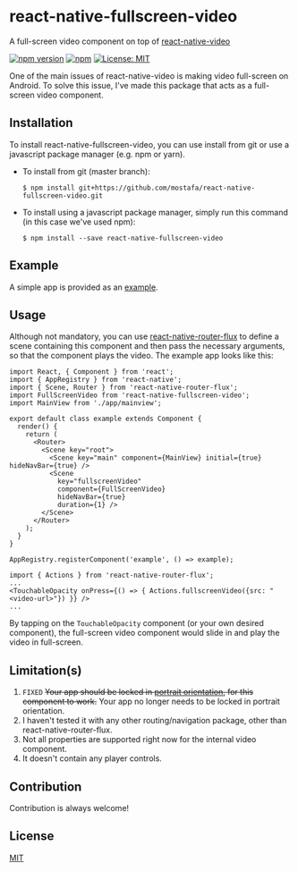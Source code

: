 # react-native-fullscreen-video

A full-screen video component on top of [react-native-video](https://github.com/react-native-community/react-native-video/)

[![npm version](https://badge.fury.io/js/react-native-fullscreen-video.svg)](https://badge.fury.io/js/react-native-fullscreen-video)
[![npm](https://img.shields.io/npm/dt/react-native-fullscreen-video.svg)](https://www.npmjs.com/package/react-native-fullscreen-video)
 [![License: MIT](https://img.shields.io/badge/License-MIT-yellow.svg)](https://opensource.org/licenses/MIT)

One of the main issues of react-native-video is making video full-screen on Android. To solve this issue, I've made this package that acts as a full-screen video component.

## Installation
To install react-native-fullscreen-video, you can use install from git or use a javascript package manager (e.g. npm or yarn).

+ To install from git (master branch):
  ~~~~
  $ npm install git+https://github.com/mostafa/react-native-fullscreen-video.git
  ~~~~
+ To install using a javascript package manager, simply run this command (in this case we've used npm):
  ~~~~
  $ npm install --save react-native-fullscreen-video
  ~~~~

## Example
A simple app is provided as an [example](https://github.com/mostafa/react-native-fullscreen-video/tree/master/example).

## Usage
Although not mandatory, you can use [react-native-router-flux](https://github.com/aksonov/react-native-router-flux) to define a scene containing this component and then pass the necessary arguments, so that the component plays the video. The example app looks like this:

~~~~
import React, { Component } from 'react';
import { AppRegistry } from 'react-native';
import { Scene, Router } from 'react-native-router-flux';
import FullScreenVideo from 'react-native-fullscreen-video';
import MainView from './app/mainview';

export default class example extends Component {
  render() {
    return (
      <Router>
        <Scene key="root">
          <Scene key="main" component={MainView} initial={true} hideNavBar={true} />
          <Scene
            key="fullscreenVideo"
            component={FullScreenVideo}
            hideNavBar={true}
            duration={1} />
        </Scene>
      </Router>
    );
  }
}

AppRegistry.registerComponent('example', () => example);
~~~~

~~~~
import { Actions } from 'react-native-router-flux';
...
<TouchableOpacity onPress={() => { Actions.fullscreenVideo({src: "<video-url>"}) }} />
...
~~~~

By tapping on the `TouchableOpacity` component (or your own desired component), the full-screen video component would slide in and play the video in full-screen.

## Limitation(s)
1. `FIXED` <s>Your app should be locked in [portrait orientation](http://stackoverflow.com/a/34086828/6999563), for this component to work.</s> Your app no longer needs to be locked in portrait orientation.
2. I haven't tested it with any other routing/navigation package, other than react-native-router-flux.
3. Not all properties are supported right now for the internal video component.
4. It doesn't contain any player controls.

## Contribution
Contribution is always welcome!

## License
[MIT](https://github.com/mostafa/react-native-fullscreen-video/blob/master/LICENSE)
